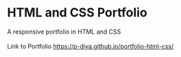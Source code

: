 # HTML and CSS Portfolio

A responsive portfolio in HTML and CSS 
<br>
<br>
Link to Portfolio
https://p-diya.github.io/portfolio-html-css/
